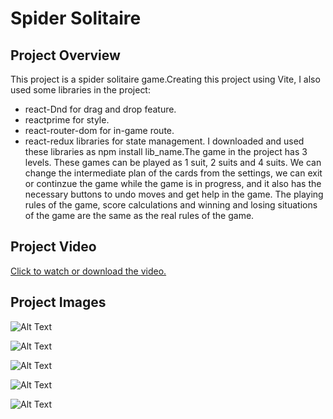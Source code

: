 # Spider Solitaire

## Project Overview

This project is a spider solitaire game.Creating this project using Vite, I also used some libraries in the project:
- react-Dnd for drag and drop feature.
- reactprime for style.
- react-router-dom for in-game route.
- react-redux libraries for state management. 
I downloaded and used these libraries as npm install lib_name.The game in the project has 3 levels.
These games can be played as 1 suit, 2 suits and 4 suits. We can change the intermediate plan of the cards from the settings,
we can exit or continzue the game while the game is in progress, and it also has the necessary buttons to undo moves and get help in the game.
The playing rules of the game, score calculations and winning and losing situations of the game are the same as the real rules of the game.

## Project Video

[Click to watch or download the video.](./public/project_video.mp44)

## Project Images

![Alt Text](./public/1.png)

![Alt Text](./public/2.png)

![Alt Text](./public/3.png)

![Alt Text](./public/4.png)

![Alt Text](./public/5.png)



